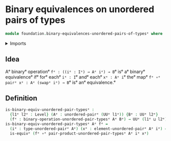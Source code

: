 # Binary equivalences on unordered pairs of types

```agda
module foundation.binary-equivalences-unordered-pairs-of-typesᵉ where
```

<details><summary>Imports</summary>

```agda
open import foundation.binary-operations-unordered-pairs-of-typesᵉ
open import foundation.products-unordered-pairs-of-typesᵉ
open import foundation.universe-levelsᵉ
open import foundation.unordered-pairsᵉ

open import foundation-core.equivalencesᵉ
open import foundation-core.function-typesᵉ
```

</details>

## Idea

Aᵉ binaryᵉ operationᵉ `fᵉ : ((iᵉ : Iᵉ) → Aᵉ iᵉ) → B`ᵉ isᵉ aᵉ binaryᵉ equivalenceᵉ ifᵉ forᵉ eachᵉ
`iᵉ : I`ᵉ andᵉ eachᵉ `xᵉ : Aᵉ i`ᵉ theᵉ mapᵉ `fᵉ ∘ᵉ pairᵉ xᵉ : Aᵉ (swapᵉ iᵉ) → B`ᵉ isᵉ anᵉ
equivalence.ᵉ

## Definition

```agda
is-binary-equiv-unordered-pair-typesᵉ :
  {l1ᵉ l2ᵉ : Level} (Aᵉ : unordered-pairᵉ (UUᵉ l1ᵉ)) {Bᵉ : UUᵉ l2ᵉ}
  (fᵉ : binary-operation-unordered-pair-typesᵉ Aᵉ Bᵉ) → UUᵉ (l1ᵉ ⊔ l2ᵉ)
is-binary-equiv-unordered-pair-typesᵉ Aᵉ fᵉ =
  (iᵉ : type-unordered-pairᵉ Aᵉ) (xᵉ : element-unordered-pairᵉ Aᵉ iᵉ) →
  is-equivᵉ (fᵉ ∘ᵉ pair-product-unordered-pair-typesᵉ Aᵉ iᵉ xᵉ)
```